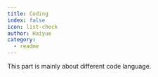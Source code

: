 ```yaml
---
title: Coding
index: false
icon: list-check
author: Haiyue
category:
  - readme
---
```


This part is mainly about different code language.
